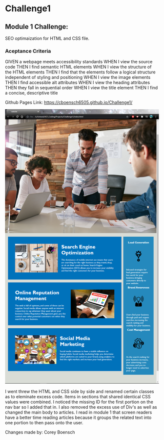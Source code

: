 # Challenge1

## Module 1 Challenge:

SEO optimaization for HTML and CSS file.

### Aceptance Criteria

GIVEN a webpage meets accessibility standards
WHEN I view the source code
THEN I find semantic HTML elements
WHEN I view the structure of the HTML elements
THEN I find that the elements follow a logical structure independent of styling and positioning
WHEN I view the image elements
THEN I find accessible alt attributes
WHEN I view the heading attributes
THEN they fall in sequential order
WHEN I view the title element
THEN I find a concise, descriptive title

Github Pages Link: https://cboensch6505.github.io/Challenge1/

![Screenshot of working SEO Webpage](assets/images/Capture.PNG)

  I went threw the HTML and CSS side by side and renamed certain classes as to eleminate excess code. Items in sections that shared identical CSS values were combined.
I noticed the missing ID for the first portion on the nav bar so I added that in.
I also removed the excess use of Div's as well as changed the main body to articles. I read in module 1 that screen readers have a better time reading articles because it groups the related text into one portion to then pass onto the user.

Changes made by: Corey Boensch
